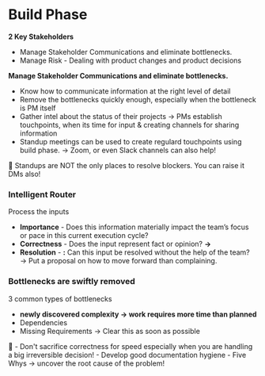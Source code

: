 # Build Phase

**2 Key Stakeholders**

- Manage Stakeholder Communications and eliminate bottlenecks.
- Manage Risk - Dealing with product changes and product decisions

**Manage Stakeholder Communications and eliminate bottlenecks.** 

- Know how to communicate information at the right level of detail
- Remove the bottlenecks quickly enough, especially when the bottleneck is PM itself
- Gather intel about the status of their projects → PMs establish touchpoints, when its time for input & creating channels for sharing information
- Standup meetings can be used to create regulard touchpoints using build phase. → Zoom, or even Slack channels can also help!

<aside>
💁 Standups are  NOT the only places to resolve blockers. You can raise it DMs also!

</aside>

### Intelligent Router

Process the inputs

- **Importance** - Does this information materially impact the team’s focus or pace in this current execution cycle?
- **Correctness** - Does the input represent fact or opinion? **→**
- **Resolution** - **:** Can this input be resolved without the help of the team? → Put a proposal on how to move forward than complaining.

### Bottlenecks are swiftly removed

3 common types of bottlenecks

- **newly discovered complexity → work requires more time than planned**
- Dependencies
- Missing Requirements → Clear this as soon as possible

<aside>
💁 - Don't sacrifice correctness for speed especially when you are handling a big irreversible decision!
- Develop good documentation hygiene
- Five Whys → uncover the root cause of the problem!

</aside>